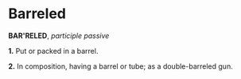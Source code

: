 # Barreled

**BAR'RELED**, _participle passive_

**1.** Put or packed in a barrel.

**2.** In composition, having a barrel or tube; as a double-barreled gun.
